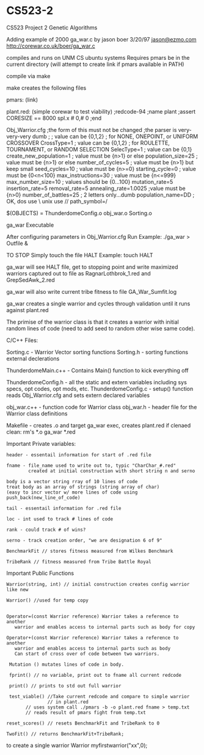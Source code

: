 # CS523-2
CS523 Project 2 Genetic Algorithms 

Adding example of 2000 ga_war.c 
by jason boer 3/20/97
jason@ezmo.com
http://corewar.co.uk/boer/ga_war.c


compiles and runs on UNM CS ubuntu systems
Requires pmars be in the current directory 
  (will attempt to create link if pmars available in PATH)

compile via make 

make creates the following files

pmars: (link)

plant.red:  (simple corewar to test viability)
;redcode-94
;name plant
;assert CORESIZE == 8000
spl.x  #  0,#  0
;end


Obj_Warrior.cfg 
;the form of this must not be changed
;the parser is very-very-very dumb
;
; value can be {0,1,2}
; for NONE, ONEPOINT, or UNIFORM CROSSOVER
CrossType=1
; value can be {0,1,2}
; for ROULETTE, TOURNAMENT, or RANDOM SELECTION
SelecType=1
; value can be {0,1}
create_new_population=1
; value must be {n>1} or else
population_size=25
; value must be {n>1} or else
number_of_cycles=5
; value must be {n>1} but keep small
seed_cycles=10
; value must be {n>=0}
starting_cycle=0
; value must be {0<n<100}
max_instructions=30
; value must be {n<=999} 
max_number_size=10
; values should be {0...100}
mutation_rate=5
insertion_rate=5
removal_rate=5
annealing_rate=1.0025
;value must be {n>0}
number_of_battles=25
; 2 letters only...dumb
population_name=DD
; OK, dos use \ unix use //
path_symbol=/

$(OBJECTS) = ThunderdomeConfig.o obj_war.o Sorting.o

ga_war Executable

After configuring parameters in Obj_Warrior.cfg
Run Example:
  ./ga_war > Outfile &

TO STOP Simply touch the file HALT
  Example:
     touch HALT

ga_war will see HALT file, get to stopping point and write maximized warriors 
captured out to file as RagnarLothbrok_1.red and GrepSedAwk_2.red

ga_war will also write current tribe fitness to file GA_War_Sumfit.log

ga_war creates a single warrior and cycles through validation until
 it runs against plant.red

The primise of the warrior class is that it creates a warrior with 
initial random lines of code (need to add seed to random other wise same code).


C/C++ Files:

  Sorting.c - Warrior Vector sorting functions
  Sorting.h - sorting functions external declerations

  ThunderdomeMain.c++ - Contains Main() function to kick everything off

  ThunderdomeConfig.h  - all the static and extern variables including sys 
                         specs, opt codes, opt mods, etc.
  ThunderdomeConfig.c  - setup() function reads Obj_Warrior.cfg and sets
                         extern declared variables

  obj_war.c++ - function code for Warrior class
  obj_war.h  - header file for the Warrior class definitions

  Makefile - creates .o and target ga_war exec, 
             creates plant.red if clenaed
             clean: rm's *.o ga_war *.red



Important Private variables:

    header - essentail information for start of .red file

    fname - file_name used to write out to, typic "CharChar_#.red"
            created at initial construction with short string n and serno

    body is a vector string rray of 10 lines of code 
    treat body as an array of strings (string array of char)
    (easy to incr vector w/ more lines of code using push_back(new_line_of_code)

    tail - essentail information for .red file

    loc - int used to track # lines of code

    rank - could track # of wins?

    serno - track creation order, "we are designation 6 of 9"
   
    BenchmarkFit // stores fitness measured from Wilkes Benchmark
  
    TribeRank // fitness measured from Tribe Battle Royal

Important Public Functions

    Warrior(string, int) // initial construction creates config warrior like new
    
    Warrior() //used for temp copy


    Operator=(const Warrior reference) Warrior takes a reference to another
       warrior and enables access to internal parts such as body for copy

    Operator+(const Warrior reference) Warrior takes a reference to another
       warrior and enables access to internal parts such as body 
       Can start of cross over of code between two warriors.

     Mutation () mutates lines of code in body.

     fprint() // no variable, print out to fname all current redcode

     print() // prints to std out full warrior

     test_viable() //Take current redcode and compare to simple warrior 
                   // in plant.red  
		   // uses system call ./pmars -b -o plant.red fname > temp.txt
		   // reads result of pmars fight from temp.txt

    reset_scores() // resets BenchmarkFit and TribeRank to 0

    TwoFit() // returns BenchmarkFit+TribeRank; 
   
   to create a single warrior
       Warrior myfirstwarrior("xx",0);


